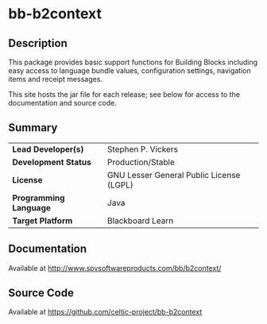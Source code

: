 # bb-b2context

## Description

This package provides basic support functions for Building Blocks including
easy access to language bundle values, configuration settings, navigation
items and receipt messages.

This site hosts the jar file for each release; see below for access to the
documentation and source code.

## Summary

|     |     |
| --- | --- |
| **Lead Developer(s)** | Stephen P. Vickers |
| **Development Status** | Production/Stable |
| **License** | GNU Lesser General Public License (LGPL) |
| **Programming Language** | Java |
| **Target Platform** | Blackboard Learn |

## Documentation

Available at http://www.spvsoftwareproducts.com/bb/b2context/

## Source Code

Available at https://github.com/celtic-project/bb-b2context
